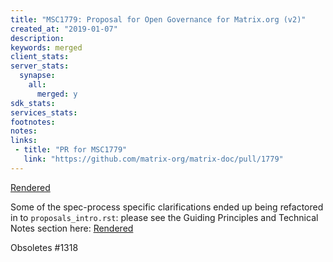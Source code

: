 ```yaml
---
title: "MSC1779: Proposal for Open Governance for Matrix.org (v2)"
created_at: "2019-01-07"
description:
keywords: merged
client_stats:
server_stats:
  synapse:
    all:
      merged: y
sdk_stats:
services_stats:
footnotes:
notes:
links:
 - title: "PR for MSC1779"
   link: "https://github.com/matrix-org/matrix-doc/pull/1779"
---
```

[Rendered](https://github.com/matrix-org/matrix-doc/blob/matthew/msc1779/proposals/1779-open-governance.md)

Some of the spec-process specific clarifications ended up being refactored in to `proposals_intro.rst`: please see the Guiding Principles and Technical Notes section here: [Rendered](https://github.com/matrix-org/matrix-doc/blob/matthew/msc1779/specification/proposals_intro.rst)

Obsoletes #1318
